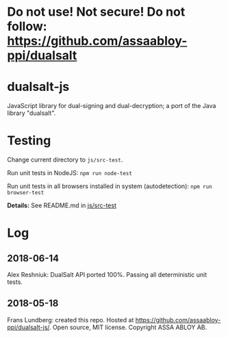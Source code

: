 
Do not use! Not secure! Do not follow: https://github.com/assaabloy-ppi/dualsalt
=======================

dualsalt-js
===========

JavaScript library for dual-signing and dual-decryption; a port of the Java library "dualsalt".

Testing
=======

Change current directory to `js/src-test`.

Run unit tests in NodeJS: ```npm run node-test```

Run unit tests in all browsers installed in system (autodetection):
```npm run browser-test```


__Details:__ See README.md in [js/src-test](js/src-test)

Log
====

2018-06-14
-------------

Alex Reshniuk:
DualSalt API ported 100%. 
Passing all deterministic unit tests.


2018-05-18
-------------

Frans Lundberg: created this repo. 
Hosted at https://github.com/assaabloy-ppi/dualsalt-js/.
Open source, MIT license. Copyright ASSA ABLOY AB.

